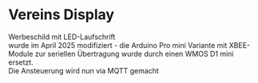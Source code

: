 # Vereins Display
Werbeschild mit LED-Laufschrift<br>
wurde im April 2025 modifiziert - die Arduino Pro mini Variante mit XBEE-Module zur seriellen Übertragung wurde durch einen WMOS D1 mini ersetzt.<br>
Die Ansteuerung wird nun via MQTT gemacht

